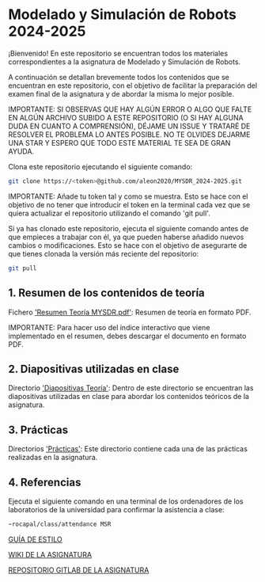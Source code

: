 # Modelado y Simulación de Robots 2024-2025

¡Bienvenido! En este repositorio se encuentran todos los materiales correspondientes a la asignatura de Modelado y Simulación de Robots.

A continuación se detallan brevemente todos los contenidos que se encuentran en este repositorio, con el objetivo de facilitar la preparación del examen final de la asignatura y de abordar la misma lo mejor posible.

IMPORTANTE: SI OBSERVAS QUE HAY ALGÚN ERROR O ALGO QUE FALTE EN ALGÚN ARCHIVO SUBIDO A ESTE REPOSITORIO (O SI HAY ALGUNA DUDA EN CUANTO A COMPRENSIÓN), DÉJAME UN ISSUE Y TRATARÉ DE RESOLVER EL PROBLEMA LO ANTES POSIBLE. NO TE OLVIDES DEJARME UNA STAR Y ESPERO QUE TODO ESTE MATERIAL TE SEA DE GRAN AYUDA.

Clona este repositorio ejecutando el siguiente comando:

```sh
git clone https://<token>@github.com/aleon2020/MYSDR_2024-2025.git
```

IMPORTANTE: Añade tu token tal y como se muestra. Esto se hace con el objetivo de no tener que introducir el token en la terminal cada vez que se quiera actualizar el repositorio utilizando el comando 'git pull'.

Si ya has clonado este repositorio, ejecuta el siguiente comando antes de que empieces a trabajar con él, ya que pueden haberse añadido nuevos cambios o modificaciones. Esto se hace con el objetivo de asegurarte de que tienes clonada la versión más reciente del repositorio:

```sh
git pull
```

## 1. Resumen de los contenidos de teoría

Fichero ['Resumen Teoría MYSDR.pdf'](https://docs.google.com/document/d/1y3Q7GgEejyoxlOSpxPT9V2QRLcsYTxEWosN7k4ag7v8/edit?usp=sharing): Resumen de teoría en formato PDF.

IMPORTANTE: Para hacer uso del índice interactivo que viene implementado en el resumen, debes descargar el documento en formato PDF.

## 2. Diapositivas utilizadas en clase

Directorio ['Diapositivas Teoría'](https://github.com/aleon2020/MYSDR_2024-2025/tree/main/Diapositivas%20Teor%C3%ADa): Dentro de este directorio se encuentran las diapositivas utilizadas en clase para abordar los contenidos teóricos de la asignatura.

## 3. Prácticas

Directorios ['Prácticas'](https://github.com/aleon2020/MYSDR_2024-2025/tree/main/Pr%C3%A1cticas): Este directorio contiene cada una de las prácticas realizadas en la asignatura.

## 4. Referencias

Ejecuta el siguiente comando en una terminal de los ordenadores de los laboratorios de la universidad para confirmar la asistencia a clase:

```sh
~rocapal/class/attendance MSR
```

[GUÍA DE ESTILO](https://gitlab.eif.urjc.es/roberto.calvo/msr/-/wikis/GuiaEstilo)

[WIKI DE LA ASIGNATURA](https://gitlab.eif.urjc.es/roberto.calvo/msr/-/wikis/home)

[REPOSITORIO GITLAB DE LA ASIGNATURA](https://gitlab.eif.urjc.es/roberto.calvo/msr)
